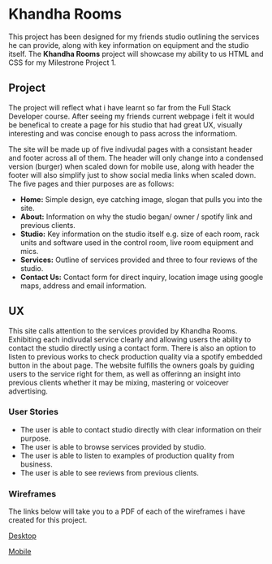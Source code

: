 # Khandha Rooms

This project has been designed for my friends studio outlining the services he can provide, along with key 
information on equipment and the studio itself. The **Khandha Rooms** project will showcase my ability to us HTML and CSS 
for my Milestrone Project 1.

## Project
The project will reflect what i have learnt so far from the Full Stack Developer course. After seeing my friends current webpage i felt it would be benefical to create
a page for his studio that had great UX, visually interesting and was concise enough to pass across the informatiom. 

The site will be made up of five indivudal pages with a consistant header and footer across all of them. The header will only change into a condensed version (burger) when scaled down for mobile use, 
along with header the footer will also simplify just to show social media links when scaled down. 
The five pages and thier purposes are as follows:

- **Home:** Simple design, eye catching image, slogan that pulls you into the site.
- **About:** Information on why the studio began/ owner / spotify link and previous clients.
- **Studio:** Key information on the studio itself e.g. size of each room, rack units and software used in the control room, live room equipment and mics.
- **Services:** Outline of services provided and three to four reviews of the studio.
- **Contact Us:** Contact form for direct inquiry, location image using google maps, address and email information.

## UX
This site calls attention to the services provided by Khandha Rooms. Exhibiting each indivudal service clearly and allowing users the ability to contact the studio directly
using a contact form. There is also an option to listen to previous works to check production quality via a spotify embedded button in the about page. 
The website fulfills the owners goals by guiding users to the service right for them, as well as offerinng an insight into previous clients whether it may be mixing, mastering or voiceover advertising.

### User Stories

- The user is able to contact studio directly with clear information on their purpose.
- The user is able to browse services provided by studio.
- The user is able to listen to examples of production quality from business.
- The user is able to see reviews from previous clients.

### Wireframes

The links below will take you to a PDF of each of the wireframes i have created for this project.

[Desktop](https://github.com/adams-ears/Khandharooms/blob/master/designs/KRdesktop.pdf)

[Mobile](https://github.com/adams-ears/Khandharooms/blob/master/designs/KRmobile.pdf)